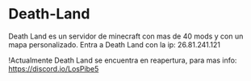 # Death-Land
Death Land es un servidor de minecraft con mas de 40 mods y con un mapa personalizado. Entra a Death Land con la ip: 26.81.241.121

!Actualmente Death Land se encuentra en reapertura, para mas info: https://discord.io/LosPibe5 
